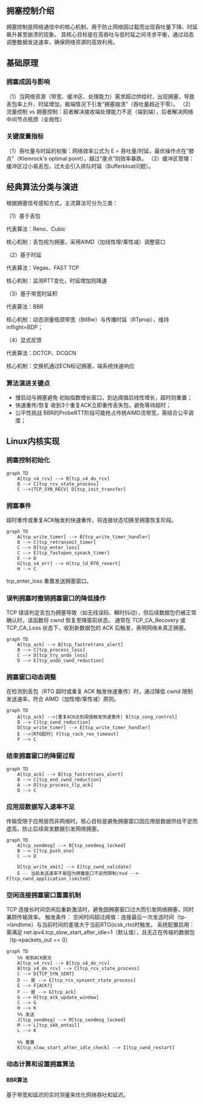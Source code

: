 ## 拥塞控制介绍
拥塞控制是网络通信中的核心机制，用于防止网络因过载而出现吞吐量下降、时延飙升甚至崩溃的现象。
其核心目标是在高吞吐与低时延之间寻求平衡，通过动态调整数据发送速率，确保网络资源的高效利用。

## 基础原理
### 拥塞成因与影响
（1）当网络资源（带宽、缓冲区、处理能力）需求超过供给时，出现拥塞，导致丢包率上升、时延增加，极端情况下引发“拥塞崩溃”（吞吐量趋近于零）。
（2）流量控制 vs 拥塞控制：前者解决接收端处理能力不足（端到端），后者解决网络中间节点瓶颈（全局性）
### 关键度量指标
（1）吞吐量与时延的权衡：网络效率公式为 E = 吞吐量/时延，最优操作点在“膝点”（Kleinrock's optimal point），越过“崖点”则效率暴跌。
（2）缓冲区管理：缓冲区过小易丢包，过大会引入排队时延（Bufferbloat问题）。

## 经典算法分类与演进
根据拥塞信号感知方式，主流算法可分为三类：

（1）基于丢包

代表算法：Reno、Cubic

核心机制：丢包视为拥塞，采用AIMD（加线性增/乘性减）调整窗口

（2）基于时延

代表算法：Vegas、FAST TCP

核心机制：监测RTT变化，时延增加则降速

（3）基于带宽时延积

代表算法：BBR

核心机制：动态测量瓶颈带宽（BtlBw）与传播时延（RTprop），维持inflight=BDP；

（4）显式反馈

代表算法：DCTCP、DCQCN	

核心机制：交换机通过ECN标记拥塞，端系统快速响应

### 算法演进关键点
+ 慢启动与拥塞避免
  初始指数增长窗口，到达阈值后线性增长，超时则重置；
+ 快速重传/恢复
  收到3个重复ACK立即重传丢失包，避免等待超时；
+ 公平性挑战
  BBR的ProbeRTT阶段可能抢占传统AIMD流带宽，需结合公平调度；

## Linux内核实现
### 拥塞控制初始化
```mermaid
graph TD
    A[tcp_v4_rcv] --> B[tcp_v4_do_rcv]
    B --> C[tcp_rcv_state_process]
    C -->|TCP_SYN_RECV| D[tcp_init_transfer]
```
### 拥塞事件
超时重传或重复ACK触发的快速重传，将连接状态切换至拥塞恢复阶段。
```mermaid
graph TD
    A[tcp_write_timer] --> B[tcp_write_timer_handler]
    B --> C[tcp_retransmit_timer]
    C --> D[tcp_enter_loss]
    C --> E[tcp_fastopen_synack_timer]
    E --> D
    G[tcp_v4_err] --> H[tcp_ld_RTO_revert]
    H --> C
```
tcp_enter_loss 重置发送拥塞窗口。

### 误判拥塞时撤销拥塞窗口的降低操作
 TCP 错误判定丢包为拥塞导致（如无线误码、瞬时抖动），但后续数据包仍被正常确认时，该函数将 cwnd 恢复至降窗前状态。
 通常在 TCP_CA_Recovery 或 TCP_CA_Loss 状态下，收到新数据包的 ACK 后触发，表明网络未真正拥塞。
```mermaid
graph TD
    A[tcp_ack] --> B[tcp_fastretrans_alert]
    B --> C[tcp_process_loss]
    C --> D[tcp_try_undo_loss]
    D --> E[tcp_undo_cwnd_reduction]
```

### 拥塞窗口动态调整
在检测到丢包（RTO 超时或重复 ACK 触发快速重传）时，通过降低 cwnd 限制发送速率，符合 AIMD（加性增/乘性减）原则。
```mermaid
graph TD
    A[tcp_ack] -->|重复ACK达到阈值触发快速重传| B[tcp_cong_control]
    B --> C[tcp_cwnd_reduction]
    D[tcp_write_timer] --> E[tcp_write_timer_handler]
    E -->|RTO超时| F[tcp_rack_reo_timeout]
    F --> C
```

### 结束拥塞窗口的降窗过程
```mermaid
graph TD
    A[tcp_ack] --> B[tcp_fastretrans_alert]
    B --> C[tcp_end_cwnd_reduction]
    A --> D[tcp_process_tlp_ack]
    D --> C
```

### 应用层数据写入速率不足
传输受限于应用层而非网络时。核心目标是避免拥塞窗口因应用层数据供给不足而虚高，防止后续突发数据引发网络拥塞。
```mermaid
graph TD
    A[tcp_sendmsg] --> B[tcp_sendmsg_locked]
    B --> C[tcp_push_one]
    C --> D

    D[tcp_write_xmit] --> E[tcp_cwnd_validate]
    E -- 当前发送速率不是因为拥塞窗口不足而限制/nsd --> F[tcp_cwnd_application_limited]
```
### 空闲连接拥塞窗口重置机制
TCP 连接长时间空闲后重新激活时，避免因拥塞窗口过大而引发网络拥塞，同时兼顾传输效率。
触发条件：
空闲时间超过阈值：连接最后一次发送时间（tp->lsndtime）与当前时间的差值大于当前RTO(icsk_rto)时触发。
系统配置启用：需满足 net.ipv4.tcp_slow_start_after_idle=1（默认值），且无正在传输的数据包（tp->packets_out == 0）
```mermaid
graph TD
    %% 收到ACK报文
    A[tcp_v4_rcv] --> B[tcp_v4_do_rcv]
    B[tcp_v4_do_rcv] --> C[tcp_rcv_state_process]
    C --> D{TCP_SYN_SENT}
    D -- 是 --> E[tcp_rcv_synsent_state_process]
    E --> F{ACK?}
    F -- 是 --> G[tcp_ack]
    G --> H[tcp_ack_update_window]
    C --> G
    H --> K
    %% 发送
    J[tcp_sendmsg] --> M[tcp_sendmsg_locked]
    M --> L[tcp_skb_entail]
    L --> K

    %% 重置
    K[tcp_slow_start_after_idle_check] --> I[tcp_cwnd_restart]
```
### 动态计算和设置拥塞算法
#### BBR算法
基于带宽和延迟的实时测量来优化网络吞吐和延迟。
